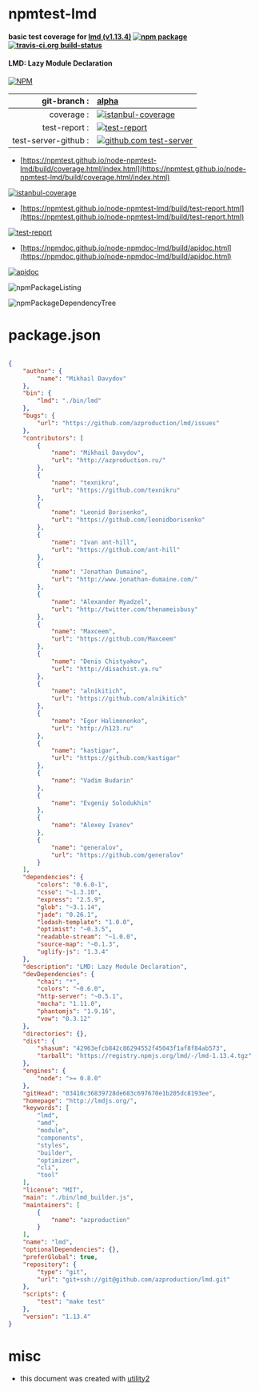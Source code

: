 # npmtest-lmd

#### basic test coverage for  [lmd (v1.13.4)](http://lmdjs.org/)  [![npm package](https://img.shields.io/npm/v/npmtest-lmd.svg?style=flat-square)](https://www.npmjs.org/package/npmtest-lmd) [![travis-ci.org build-status](https://api.travis-ci.org/npmtest/node-npmtest-lmd.svg)](https://travis-ci.org/npmtest/node-npmtest-lmd)

#### LMD: Lazy Module Declaration

[![NPM](https://nodei.co/npm/lmd.png?downloads=true&downloadRank=true&stars=true)](https://www.npmjs.com/package/lmd)

| git-branch : | [alpha](https://github.com/npmtest/node-npmtest-lmd/tree/alpha)|
|--:|:--|
| coverage : | [![istanbul-coverage](https://npmtest.github.io/node-npmtest-lmd/build/coverage.badge.svg)](https://npmtest.github.io/node-npmtest-lmd/build/coverage.html/index.html)|
| test-report : | [![test-report](https://npmtest.github.io/node-npmtest-lmd/build/test-report.badge.svg)](https://npmtest.github.io/node-npmtest-lmd/build/test-report.html)|
| test-server-github : | [![github.com test-server](https://npmtest.github.io/node-npmtest-lmd/GitHub-Mark-32px.png)](https://npmtest.github.io/node-npmtest-lmd/build/app/index.html) | | build-artifacts : | [![build-artifacts](https://npmtest.github.io/node-npmtest-lmd/glyphicons_144_folder_open.png)](https://github.com/npmtest/node-npmtest-lmd/tree/gh-pages/build)|

- [https://npmtest.github.io/node-npmtest-lmd/build/coverage.html/index.html](https://npmtest.github.io/node-npmtest-lmd/build/coverage.html/index.html)

[![istanbul-coverage](https://npmtest.github.io/node-npmtest-lmd/build/screenCapture.buildCi.browser.%252Ftmp%252Fbuild%252Fcoverage.lib.html.png)](https://npmtest.github.io/node-npmtest-lmd/build/coverage.html/index.html)

- [https://npmtest.github.io/node-npmtest-lmd/build/test-report.html](https://npmtest.github.io/node-npmtest-lmd/build/test-report.html)

[![test-report](https://npmtest.github.io/node-npmtest-lmd/build/screenCapture.buildCi.browser.%252Ftmp%252Fbuild%252Ftest-report.html.png)](https://npmtest.github.io/node-npmtest-lmd/build/test-report.html)

- [https://npmdoc.github.io/node-npmdoc-lmd/build/apidoc.html](https://npmdoc.github.io/node-npmdoc-lmd/build/apidoc.html)

[![apidoc](https://npmdoc.github.io/node-npmdoc-lmd/build/screenCapture.buildCi.browser.%252Ftmp%252Fbuild%252Fapidoc.html.png)](https://npmdoc.github.io/node-npmdoc-lmd/build/apidoc.html)

![npmPackageListing](https://npmtest.github.io/node-npmtest-lmd/build/screenCapture.npmPackageListing.svg)

![npmPackageDependencyTree](https://npmtest.github.io/node-npmtest-lmd/build/screenCapture.npmPackageDependencyTree.svg)



# package.json

```json

{
    "author": {
        "name": "Mikhail Davydov"
    },
    "bin": {
        "lmd": "./bin/lmd"
    },
    "bugs": {
        "url": "https://github.com/azproduction/lmd/issues"
    },
    "contributors": [
        {
            "name": "Mikhail Davydov",
            "url": "http://azproduction.ru/"
        },
        {
            "name": "texnikru",
            "url": "https://github.com/texnikru"
        },
        {
            "name": "Leonid Borisenko",
            "url": "https://github.com/leonidborisenko"
        },
        {
            "name": "Ivan ant-hill",
            "url": "https://github.com/ant-hill"
        },
        {
            "name": "Jonathan Dumaine",
            "url": "http://www.jonathan-dumaine.com/"
        },
        {
            "name": "Alexander Myadzel",
            "url": "http://twitter.com/thenameisbusy"
        },
        {
            "name": "Maxceem",
            "url": "https://github.com/Maxceem"
        },
        {
            "name": "Denis Chistyakov",
            "url": "http://disachist.ya.ru"
        },
        {
            "name": "alnikitich",
            "url": "https://github.com/alnikitich"
        },
        {
            "name": "Egor Halimonenko",
            "url": "http://h123.ru"
        },
        {
            "name": "kastigar",
            "url": "https://github.com/kastigar"
        },
        {
            "name": "Vadim Budarin"
        },
        {
            "name": "Evgeniy Solodukhin"
        },
        {
            "name": "Alexey Ivanov"
        },
        {
            "name": "generalov",
            "url": "https://github.com/generalov"
        }
    ],
    "dependencies": {
        "colors": "0.6.0-1",
        "csso": "~1.3.10",
        "express": "2.5.9",
        "glob": "~3.1.14",
        "jade": "0.26.1",
        "lodash-template": "1.0.0",
        "optimist": "~0.3.5",
        "readable-stream": "~1.0.0",
        "source-map": "~0.1.3",
        "uglify-js": "1.3.4"
    },
    "description": "LMD: Lazy Module Declaration",
    "devDependencies": {
        "chai": "*",
        "colors": "~0.6.0",
        "http-server": "~0.5.1",
        "mocha": "1.11.0",
        "phantomjs": "1.9.16",
        "vow": "0.3.12"
    },
    "directories": {},
    "dist": {
        "shasum": "42963efcb842c86294552f45043f1af8f84ab573",
        "tarball": "https://registry.npmjs.org/lmd/-/lmd-1.13.4.tgz"
    },
    "engines": {
        "node": ">= 0.8.0"
    },
    "gitHead": "03410c36839728de683c697670e1b205dc8193ee",
    "homepage": "http://lmdjs.org/",
    "keywords": [
        "lmd",
        "amd",
        "module",
        "components",
        "styles",
        "builder",
        "optimizer",
        "cli",
        "tool"
    ],
    "license": "MIT",
    "main": "./bin/lmd_builder.js",
    "maintainers": [
        {
            "name": "azproduction"
        }
    ],
    "name": "lmd",
    "optionalDependencies": {},
    "preferGlobal": true,
    "repository": {
        "type": "git",
        "url": "git+ssh://git@github.com/azproduction/lmd.git"
    },
    "scripts": {
        "test": "make test"
    },
    "version": "1.13.4"
}
```



# misc
- this document was created with [utility2](https://github.com/kaizhu256/node-utility2)

